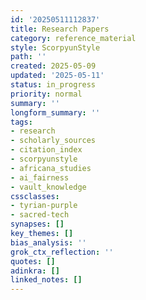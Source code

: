 ```yaml
---
id: '20250511112837'
title: Research Papers
category: reference_material
style: ScorpyunStyle
path: ''
created: 2025-05-09
updated: '2025-05-11'
status: in_progress
priority: normal
summary: ''
longform_summary: ''
tags:
- research
- scholarly_sources
- citation_index
- scorpyunstyle
- africana_studies
- ai_fairness
- vault_knowledge
cssclasses:
- tyrian-purple
- sacred-tech
synapses: []
key_themes: []
bias_analysis: ''
grok_ctx_reflection: ''
quotes: []
adinkra: []
linked_notes: []
---
```


